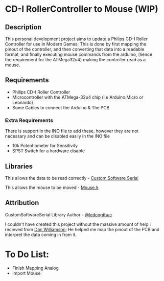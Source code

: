 # CD-I RollerController to Mouse (WIP)

## Description
This personal development project aims to update a Philips CD-I Roller Controller for use in Modern Games;
This is done by first mapping the pinout of the controller, and then converting that data into a readable format, and finally executing mouse commands from the arduino, (hence the requirement for the ATMega32u4) making the controller read as a mouse.

## Requirements
* Philips CD-I Roller Controller
* Microcontroller with the ATMega-32u4 chip (i.e Arduino Micro or Leonardo)
* Some Cables to connect the Arduino & The PCB

### Extra Requirements
There is support in the INO file to add these, however they are not necessary and can be disabled easily in the INO file
* 10k Potentiometer for Sensitivity
* SPST Switch for a hardware disable


## Libraries
This allows the data to be read correctly - [Custom Software Serial](https://github.com/ledongthuc/CustomSoftwareSerial)

This allows the mouse to be moved - [Mouse.h](https://downloads.arduino.cc/libraries/github.com/arduino-libraries/Mouse-1.0.1.zip)

## Attribution
CustomSoftwareSerial Library Author - [@ledongthuc](https://github.com/ledongthuc)

I couldn't have created this project without the massive amount of help i recieved from [Dan Williamson](https://uk.linkedin.com/in/daniel-williamson-engineer); He helped me map the pinout of the PCB and interpret the data coming in from it. 


# To Do List:
* Finish Mapping Analog
* Import Mouse
